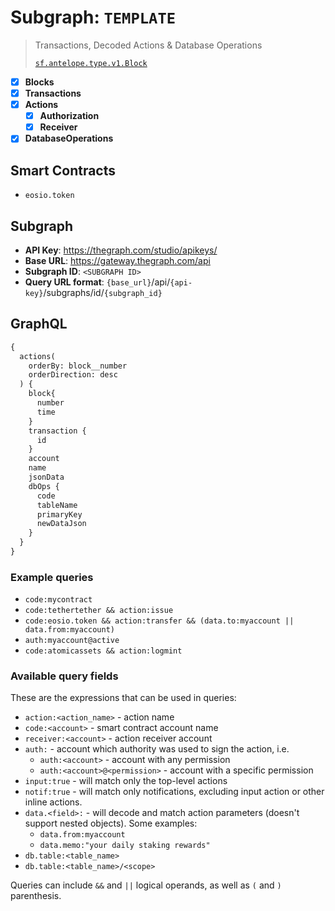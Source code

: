 # Subgraph: `TEMPLATE`

> Transactions, Decoded Actions & Database Operations
>
> [`sf.antelope.type.v1.Block`](https://buf.build/pinax/firehose-antelope/docs/main:sf.antelope.type.v1)

- [x] **Blocks**
- [x] **Transactions**
- [x] **Actions**
  - [x] **Authorization**
  - [x] **Receiver**
- [x] **DatabaseOperations**

## Smart Contracts

- `eosio.token`

## Subgraph

- **API Key**: https://thegraph.com/studio/apikeys/
- **Base URL**: https://gateway.thegraph.com/api
- **Subgraph ID**: `<SUBGRAPH ID>`
- **Query URL format**: `{base_url}`/api/`{api-key}`/subgraphs/id/`{subgraph_id}`

## GraphQL

```graphql
{
  actions(
    orderBy: block__number
    orderDirection: desc
  ) {
    block{
      number
      time
    }
    transaction {
      id
    }
    account
    name
    jsonData
    dbOps {
      code
      tableName
      primaryKey
      newDataJson
    }
  }
}
```

### Example queries
- `code:mycontract`
- `code:tethertether && action:issue`
- `code:eosio.token && action:transfer && (data.to:myaccount || data.from:myaccount)`
- `auth:myaccount@active`
- `code:atomicassets && action:logmint`

### Available query fields
These are the expressions that can be used in queries:
- `action:<action_name>` - action name
- `code:<account>` - smart contract account name
- `receiver:<account>` - action receiver account
- `auth:` - account which authority was used to sign the action, i.e.
  - `auth:<account>` - account with any permission
  - `auth:<account>@<permission>` - account with a specific permission
- `input:true` - will match only the top-level actions
- `notif:true` - will match only notifications, excluding input action or other inline actions.
- `data.<field>:` - will decode and match action parameters (doesn't support nested objects). Some examples:
  - `data.from:myaccount`
  - `data.memo:"your daily staking rewards"`
- `db.table:<table_name>`
- `db.table:<table_name>/<scope>`

Queries can include `&&` and `||` logical operands, as well as `(` and `)` parenthesis.
